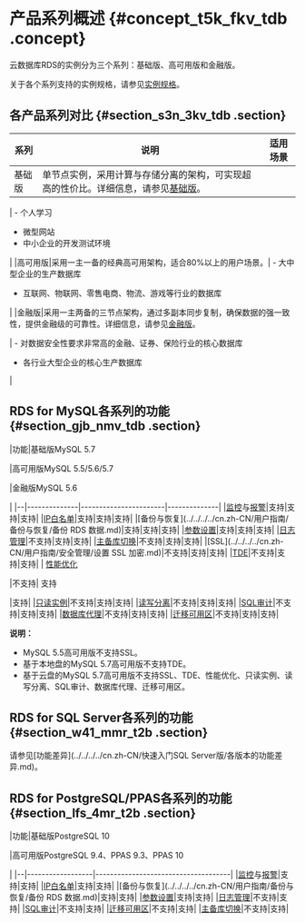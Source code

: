 # 产品系列概述 {#concept_t5k_fkv_tdb .concept}

云数据库RDS的实例分为三个系列：基础版、高可用版和金融版。

关于各个系列支持的实例规格，请参见[实例规格](cn.zh-CN/产品简介/实例规格/实例规格概述.md)。

## 各产品系列对比 {#section_s3n_3kv_tdb .section}

|系列|说明|适用场景|
|--|--|----|
|基础版|单节点实例，采用计算与存储分离的架构，可实现超高的性价比。详细信息，请参见[基础版](cn.zh-CN/产品简介/产品系列/基础版.md#)。

| -   个人学习
-   微型网站
-   中小企业的开发测试环境

 |
|高可用版|采用一主一备的经典高可用架构，适合80%以上的用户场景。| -   大中型企业的生产数据库
-   互联网、物联网、零售电商、物流、游戏等行业的数据库

 |
|金融版|采用一主两备的三节点架构，通过多副本同步复制，确保数据的强一致性，提供金融级的可靠性。详细信息，请参见[金融版](cn.zh-CN/产品简介/产品系列/金融版.md#)。

| -   对数据安全性要求非常高的金融、证券、保险行业的核心数据库
-   各行业大型企业的核心生产数据库

 |

## RDS for MySQL各系列的功能 {#section_gjb_nmv_tdb .section}

|功能|基础版MySQL 5.7

|高可用版MySQL 5.5/5.6/5.7

|金融版MySQL 5.6

|
|--|--------------|-----------------------|--------------|
|[监控](../../../../cn.zh-CN/用户指南/监控与报警/设置监控频率.md)与[报警](../../../../cn.zh-CN/用户指南/监控与报警/设置报警规则.md)|支持|支持|支持|
|[IP白名单](../../../../cn.zh-CN/用户指南/安全管理/设置白名单.md)|支持|支持|支持|
|[备份与恢复](../../../../cn.zh-CN/用户指南/备份与恢复/备份 RDS 数据.md)|支持|支持|支持|
|[参数设置](../../../../cn.zh-CN/用户指南/实例管理/设置实例参数/使用控制台设置参数.md)|支持|支持|支持|
|[日志管理](../../../../cn.zh-CN/用户指南/日志管理.md)|不支持|支持|支持|
|[主备库切换](../../../../cn.zh-CN/用户指南/实例管理/切换主备实例.md)|不支持|支持|支持|
|[SSL](../../../../cn.zh-CN/用户指南/安全管理/设置 SSL 加密.md)|不支持|支持|支持|
|[TDE](../../../../cn.zh-CN/用户指南/安全管理/设置透明数据加密.md)|不支持|支持|支持|
| [性能优化](../../../../cn.zh-CN/用户指南/性能优化.md)

 |不支持| 支持

 |支持|
|[只读实例](../../../../cn.zh-CN/快速入门MySQL版/扩展实例/只读实例/只读实例简介.md)|不支持|支持|支持|
|[读写分离](../../../../cn.zh-CN/用户指南/读写分离/读写分离简介.md)|不支持|支持|支持|
|[SQL审计](../../../../cn.zh-CN/用户指南/安全管理/SQL审计.md)|不支持|支持|支持|
|[数据库代理](https://help.aliyun.com/document_detail/72253.html)|不支持|支持|支持|
|[迁移可用区](../../../../cn.zh-CN/用户指南/实例管理/迁移可用区.md)|不支持|支持|支持|

**说明：** 

-   MySQL 5.5高可用版不支持SSL。
-   基于本地盘的MySQL 5.7高可用版不支持TDE。
-   基于云盘的MySQL 5.7高可用版不支持SSL、TDE、性能优化、只读实例、读写分离、SQL审计、数据库代理、迁移可用区。

## RDS for SQL Server各系列的功能 {#section_w41_mmr_t2b .section}

请参见[功能差异](../../../../cn.zh-CN/快速入门SQL Server版/各版本的功能差异.md)。

## RDS for PostgreSQL/PPAS各系列的功能 {#section_lfs_4mr_t2b .section}

|功能|基础版PostgreSQL 10

|高可用版PostgreSQL 9.4、PPAS 9.3、PPAS 10

|
|--|------------------|-------------------------------------|
|[监控](../../../../cn.zh-CN/用户指南/监控与报警/设置监控频率.md)与[报警](../../../../cn.zh-CN/用户指南/监控与报警/设置报警规则.md)|支持|支持|
|[IP白名单](../../../../cn.zh-CN/用户指南/安全管理/设置白名单.md)|支持|支持|
|[备份与恢复](../../../../cn.zh-CN/用户指南/备份与恢复/备份 RDS 数据.md)|支持|支持|
|[参数设置](../../../../cn.zh-CN/用户指南/实例管理/设置实例参数/使用控制台设置参数.md)|支持|支持|
|[日志管理](../../../../cn.zh-CN/用户指南/日志管理.md)|不支持|支持|
|[SQL审计](../../../../cn.zh-CN/用户指南/安全管理/SQL审计.md)|不支持|支持|
|[迁移可用区](../../../../cn.zh-CN/用户指南/实例管理/迁移可用区.md)|不支持|支持|
|[主备库切换](../../../../cn.zh-CN/用户指南/实例管理/切换主备实例.md)|不支持|支持|

